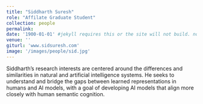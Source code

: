 ```yaml
---
title: "Siddharth Suresh"
role: "Affilate Graduate Student"
collection: people
permalink: 
date: '1900-01-01' #jekyll requires this or the site will not build. not sure what it does yet. order?
venue: ''
giturl: 'www.sidsuresh.com'
image: '/images/people/sid.jpg'
---
```

Siddharth’s research interests are centered around the differences and similarities in natural and artificial intelligence systems. He seeks to understand and bridge the gaps between learned representations in humans and AI models, with a goal of developing AI models that align more closely with human semantic cognition. 
